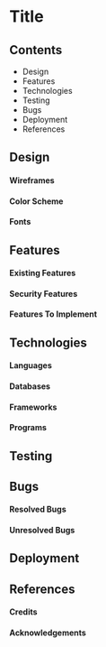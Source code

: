 # Title

## Contents
- Design
- Features
- Technologies
- Testing
- Bugs
- Deployment
- References


## Design
#### Wireframes

#### Color Scheme

#### Fonts

## Features
#### Existing Features

#### Security Features

#### Features To Implement

## Technologies
#### Languages

#### Databases

#### Frameworks

#### Programs

## Testing

## Bugs
#### Resolved Bugs

#### Unresolved Bugs

## Deployment

## References

#### Credits

#### Acknowledgements




